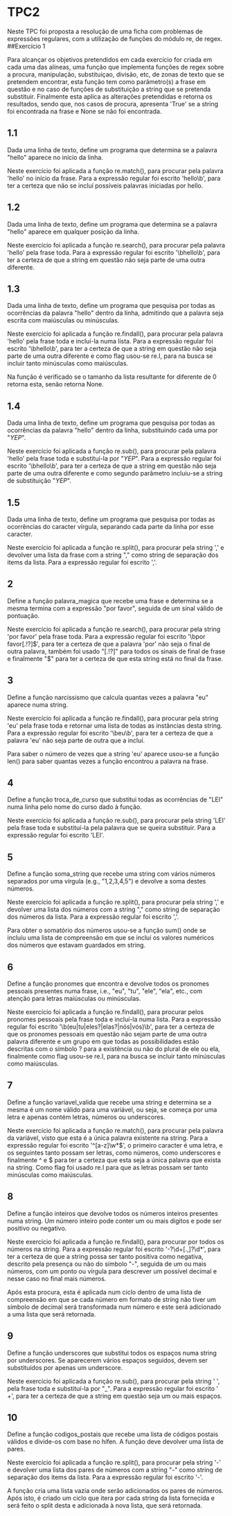 # TPC2

Neste TPC foi proposta a resolução de uma ficha com problemas de expressões regulares, com a utilização de funções do módulo re, de regex.
##Exercício 1

Para alcançar os objetivos pretendidos em cada exercício for criada em cada uma das alíneas, uma função que implementa funções de regex sobre a procura, manipulação, substituiçao, divisão, etc, de zonas de texto que se pretendem encontrar, esta função tem como parâmetro(s) a frase em questão e no caso de funções de substituição a string que se pretenda substituir. Finalmente esta aplica as alterações pretendidas e retorna os resultados, sendo que, nos casos de procura, apresenta 'True' se a string foi encontrada na frase e None se não foi encontrada.

## 1.1

Dada uma linha de texto, define um programa que determina se a palavra "hello" aparece no início da linha.

Neste exercício foi aplicada a função re.match(), para procurar pela palavra 'hello' no início da frase. Para a expressão regular foi escrito 'hello\b', para ter a certeza que não se incluí possíveis palavras iniciadas por hello.

## 1.2

Dada uma linha de texto, define um programa que determina se a palavra "hello" aparece em qualquer posição da linha.

Neste exercício foi aplicada a função re.search(), para procurar pela palavra 'hello' pela frase toda. Para a expressão regular foi escrito '\bhello\b', para ter a certeza de que a string em questão não seja parte de uma outra diferente.

## 1.3

Dada uma linha de texto, define um programa que pesquisa por todas as ocorrências da palavra "hello" dentro da linha, admitindo que a palavra seja escrita com maiúsculas ou minúsculas.

Neste exercício foi aplicada a função re.findall(), para procurar pela palavra 'hello' pela frase toda e incluí-la numa lista. Para a expressão regular foi escrito '\bhello\b', para ter a certeza de que a string em questão não seja parte de uma outra diferente e como flag usou-se re.I, para na busca se incluir tanto minúsculas como maiúsculas.

Na função é verificado se o tamanho da lista resultante for diferente de 0 retorna esta, senão retorna None.

## 1.4

Dada uma linha de texto, define um programa que pesquisa por todas as ocorrências da palavra "hello" dentro da linha, substituindo cada uma por "*YEP*".

Neste exercício foi aplicada a função re.sub(), para procurar pela palavra 'hello' pela frase toda e substituí-la por "*YEP*". Para a expressão regular foi escrito '\bhello\b', para ter a certeza de que a string em questão não seja parte de uma outra diferente e como segundo parâmetro incluiu-se a string de substituição "*YEP*".

## 1.5

Dada uma linha de texto, define um programa que pesquisa por todas as ocorrências do caracter vírgula, separando cada parte da linha por esse caracter.

Neste exercício foi aplicada a função re.split(), para procurar pela string ',' e devolver uma lista da frase com a string "," como string de separação dos items da lista. Para a expressão regular foi escrito ','.

## 2

Define a função palavra_magica que recebe uma frase e determina se a mesma termina com a expressão "por favor", seguida de um sinal válido de pontuação.

Neste exercício foi aplicada a função re.search(), para procurar pela string 'por favor' pela frase toda. Para a expressão regular foi escrito '\bpor favor[.!?]$', para ter a certeza de que a palavra 'por' não seja o final de outra palavra, também foi usado "[.!?]" para todos os sinais de final de frase e finalmente "$" para ter a certeza de que esta string está no final da frase.

## 3

Define a função narcissismo que calcula quantas vezes a palavra "eu" aparece numa string.

Neste exercício foi aplicada a função re.findall(), para procurar pela string 'eu' pela frase toda e retornar uma lista de todas as instâncias desta string. Para a expressão regular foi escrito '\beu\b', para ter a certeza de que a palavra 'eu' não seja parte de outra que a incluí.

Para saber o número de vezes que a string 'eu' aparece usou-se a função len() para saber quantas vezes a função encontrou a palavra na frase.

## 4

Define a função troca_de_curso que substitui todas as ocorrências de "LEI" numa linha pelo nome do curso dado à função.

Neste exercício foi aplicada a função re.sub(), para procurar pela string 'LEI' pela frase toda e substituí-la pela palavra que se queira substituir. Para a expressão regular foi escrito 'LEI'.

## 5

Define a função soma_string que recebe uma string com vários números separados por uma vírgula (e.g., "1,2,3,4,5") e devolve a soma destes números.

Neste exercício foi aplicada a função re.split(), para procurar pela string ',' e devolver uma lista dos números com a string "," como string de separação dos números da lista. Para a expressão regular foi escrito ','.

Para obter o somatório dos números usou-se a função sum() onde se incluíu uma lista de compreensão em que se incluí os valores numéricos dos números que estavam guardados em string.

## 6

Define a função pronomes que encontra e devolve todos os pronomes pessoais presentes numa frase, i.e., "eu", "tu", "ele", "ela", etc., com atenção para letras maiúsculas ou minúsculas.

Neste exercício foi aplicada a função re.findall(), para procurar pelos pronomes pessoais pela frase toda e incluí-la numa lista. Para a expressão regular foi escrito '\b(eu|tu|eles?|elas?|nós|vós)\b', para ter a certeza de que os pronomes pessoais em questão não sejam parte de uma outra palavra diferente e um grupo em que todas as possibilidades estão descritas com o símbolo ? para a existência ou não do plural de ele ou ela, finalmente como flag usou-se re.I, para na busca se incluir tanto minúsculas como maiúsculas.

## 7

Define a função variavel_valida que recebe uma string e determina se a mesma é um nome válido para uma variável, ou seja, se começa por uma letra e apenas contém letras, números ou underscores.

Neste exercício foi aplicada a função re.match(), para procurar pela palavra da variável, visto que esta é a única palavra existente na string. Para a expressão regular foi escrito '^[a-z]\w*$', o primeiro caracter é uma letra, e os seguintes tanto possam ser letras, como números, como underscores e finalmente ^ e $ para ter a certeza que esta seja a única palavra que exista na string. Como flag foi usado re.I para que as letras possam ser tanto minúsculas como maiúsculas.

## 8

Define a função inteiros que devolve todos os números inteiros presentes numa string. Um número inteiro pode conter um ou mais dígitos e pode ser positivo ou negativo.

Neste exercício foi aplicada a função re.findall(), para procurar por todos os números na string. Para a expressão regular foi escrito '-?\d+[.,]?\d*', para ter a certeza de que a string possa ser tanto positiva como negativa, descrito pela presença ou não do símbolo "-", seguida de um ou mais números, com um ponto ou vírgula para descrever um possível decimal e nesse caso no final mais números. 

Após esta procura, esta é aplicada num ciclo dentro de uma lista de compreensão em que se cada número em formato de string não tiver um símbolo de decimal será transformada num número e este será adicionado a uma lista que será retornada. 

## 9

Define a função underscores que substitui todos os espaços numa string por underscores. Se aparecerem vários espaços seguidos, devem ser substituídos por apenas um underscore.

Neste exercício foi aplicada a função re.sub(), para procurar pela string ' ', pela frase toda e substituí-la por "_". Para a expressão regular foi escrito ' +', para ter a certeza de que a string em questão seja um ou mais espaços.

## 10

Define a função codigos_postais que recebe uma lista de códigos postais válidos e divide-os com base no hífen. A função deve devolver uma lista de pares.

Neste exercício foi aplicada a função re.split(), para procurar pela string '-' e devolver uma lista dos pares de números com a string "-" como string de separação dos items da lista. Para a expressão regular foi escrito '-'.

A função cria uma lista vazia onde serão adicionados os pares de números. Após isto, é criado um ciclo que itera por cada string da lista fornecida e será feito o split desta e adicionada à nova lista, que será retornada.
